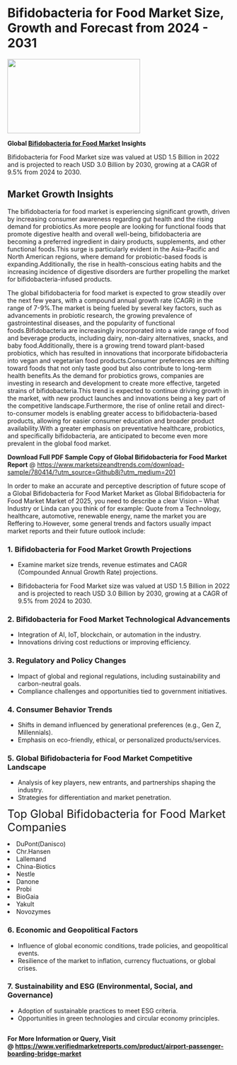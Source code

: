 <H1>Bifidobacteria for Food Market Size, Growth and Forecast from 2024 - 2031</H1><img class="aligncenter size-medium wp-image-584254" src="https://thirdeyenews.in/wp-content/uploads/2024/09/Global-Market-Research-300x168.jpeg" alt="" width="300" height="168" /><p><strong>Global&nbsp;<a href="https://www.marketsizeandtrends.com/download-sample/780414/?utm_source=Github8j?utm_medium=201">Bifidobacteria for Food Market</a> Insights</strong></p><p>Bifidobacteria for Food Market size was valued at USD 1.5 Billion in 2022 and is projected to reach USD 3.0 Billion by 2030, growing at a CAGR of 9.5% from 2024 to 2030.</p><p><h2>Market Growth Insights</h2> <p>The bifidobacteria for food market is experiencing significant growth, driven by increasing consumer awareness regarding gut health and the rising demand for probiotics.As more people are looking for functional foods that promote digestive health and overall well-being, bifidobacteria are becoming a preferred ingredient in dairy products, supplements, and other functional foods.This surge is particularly evident in the Asia-Pacific and North American regions, where demand for probiotic-based foods is expanding.Additionally, the rise in health-conscious eating habits and the increasing incidence of digestive disorders are further propelling the market for bifidobacteria-infused products.</p> <p>The global bifidobacteria for food market is expected to grow steadily over the next few years, with a compound annual growth rate (CAGR) in the range of 7-9%.The market is being fueled by several key factors, such as advancements in probiotic research, the growing prevalence of gastrointestinal diseases, and the popularity of functional foods.Bifidobacteria are increasingly incorporated into a wide range of food and beverage products, including dairy, non-dairy alternatives, snacks, and baby food.Additionally, there is a growing trend toward plant-based probiotics, which has resulted in innovations that incorporate bifidobacteria into vegan and vegetarian food products.Consumer preferences are shifting toward foods that not only taste good but also contribute to long-term health benefits.As the demand for probiotics grows, companies are investing in research and development to create more effective, targeted strains of bifidobacteria.This trend is expected to continue driving growth in the market, with new product launches and innovations being a key part of the competitive landscape.Furthermore, the rise of online retail and direct-to-consumer models is enabling greater access to bifidobacteria-based products, allowing for easier consumer education and broader product availability.With a greater emphasis on preventative healthcare, probiotics, and specifically bifidobacteria, are anticipated to become even more prevalent in the global food market.<p><span class=""><strong>Download Full PDF Sample Copy of Global Bifidobacteria for Food Market Report</strong> @ <a href="https://www.marketsizeandtrends.com/download-sample/780414/?utm_source=Github8j?utm_medium=201" target="_blank">https://www.marketsizeandtrends.com/download-sample/780414/?utm_source=Github8j?utm_medium=201</a></span></p><p>In order to make an accurate and perceptive description of future scope of a Global&nbsp;Bifidobacteria for Food Market Market as Global&nbsp;Bifidobacteria for Food Market Market of 2025, you need to describe a clear Vision &ndash; What Industry or Linda can you think of for example: Quote from a Technology, healthcare, automotive, renewable energy, name the market you are Reffering to.However, some general trends and factors usually impact market reports and their future outlook include:</p><h3>1.&nbsp;<strong>Bifidobacteria for Food Market Growth Projections</strong></h3><ul><li>Examine market size trends, revenue estimates and CAGR (Compounded Annual Growth Rate) projections.</li><li><p>Bifidobacteria for Food Market size was valued at USD 1.5 Billion in 2022 and is projected to reach USD 3.0 Billion by 2030, growing at a CAGR of 9.5% from 2024 to 2030.</p></li></ul><h3>2.&nbsp;<strong>Bifidobacteria for Food Market Technological Advancements</strong></h3><ul><li>Integration of AI, IoT, blockchain, or automation in the industry.</li><li>Innovations driving cost reductions or improving efficiency.</li></ul><h3>3.&nbsp;<strong>Regulatory and Policy Changes</strong></h3><ul><li>Impact of global and regional regulations, including sustainability and carbon-neutral goals.</li><li>Compliance challenges and opportunities tied to government initiatives.</li></ul><h3>4.&nbsp;<strong>Consumer Behavior Trends</strong></h3><ul><li>Shifts in demand influenced by generational preferences (e.g., Gen Z, Millennials).</li><li>Emphasis on eco-friendly, ethical, or personalized products/services.</li></ul><h3>5.&nbsp;<strong>Global Bifidobacteria for Food Market Competitive Landscape</strong></h3><ul><li>Analysis of key players, new entrants, and partnerships shaping the industry.</li><li>Strategies for differentiation and market penetration.</li></ul><p data-pm-slice="1 1 []"><span style="color: inherit; font-family: inherit; font-size: 25px;">Top Global Bifidobacteria for Food Market Companies</span></p><div class="" data-test-id=""><p><li>DuPont(Danisco)</li><li> Chr.Hansen</li><li> Lallemand</li><li> China-Biotics</li><li> Nestle</li><li> Danone</li><li> Probi</li><li> BioGaia</li><li> Yakult</li><li> Novozymes</li></p></div><h3>6.&nbsp;<strong>Economic and Geopolitical Factors</strong></h3><ul><li>Influence of global economic conditions, trade policies, and geopolitical events.</li><li>Resilience of the market to inflation, currency fluctuations, or global crises.</li></ul><h3>7.&nbsp;<strong>Sustainability and ESG (Environmental, Social, and Governance)</strong></h3><ul><li>Adoption of sustainable practices to meet ESG criteria.</li><li>Opportunities in green technologies and circular economy principles.</li></ul><h2><strong style="font-size: 14px;">For More Information or Query, Visit @&nbsp;</strong><a style="background-color: #ffffff; font-size: 14px;" href="https://www.marketsizeandtrends.com/report/bifidobacteria-for-food-market/" target="_blank">https://www.verifiedmarketreports.com/product/airport-passenger-boarding-bridge-market</a></h2>